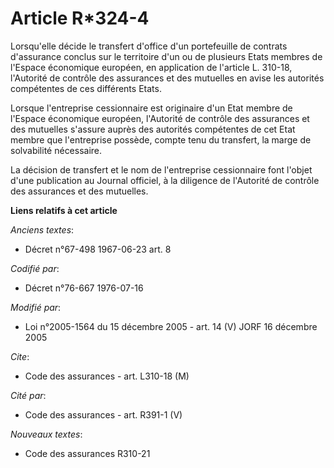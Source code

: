 # Article R*324-4

Lorsqu'elle décide le transfert d'office d'un portefeuille de contrats d'assurance conclus sur le territoire d'un ou de
plusieurs Etats membres de l'Espace économique européen, en application de l'article L. 310-18, l'Autorité de contrôle des
assurances et des mutuelles en avise les autorités compétentes de ces différents Etats.

Lorsque l'entreprise cessionnaire est originaire d'un Etat membre de l'Espace économique européen, l'Autorité de contrôle des
assurances et des mutuelles s'assure auprès des autorités compétentes de cet Etat membre que l'entreprise possède, compte
tenu du transfert, la marge de solvabilité nécessaire.

La décision de transfert et le nom de l'entreprise cessionnaire font l'objet d'une publication au Journal officiel, à la
diligence de l'Autorité de contrôle des assurances et des mutuelles.

**Liens relatifs à cet article**

_Anciens textes_:

  - Décret n°67-498 1967-06-23 art. 8

_Codifié par_:

  - Décret n°76-667 1976-07-16

_Modifié par_:

  - Loi n°2005-1564 du 15 décembre 2005 - art. 14 (V) JORF 16 décembre 2005

_Cite_:

  - Code des assurances - art. L310-18 (M)

_Cité par_:

  - Code des assurances - art. R391-1 (V)

_Nouveaux textes_:

  - Code des assurances R310-21
